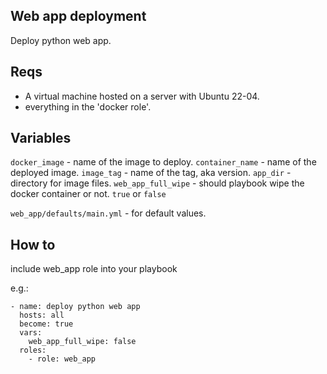## Web app deployment

Deploy python web app.

## Reqs

- A virtual machine hosted on a server with Ubuntu 22-04.
- everything in the 'docker role'.

## Variables 

`docker_image` - name of the image to deploy.
`container_name` - name of the deployed image.
`image_tag` - name of the tag, aka version.
`app_dir` - directory for image files.
`web_app_full_wipe` - should playbook wipe the docker container or not. `true` or `false`

`web_app/defaults/main.yml` - for default values.

## How to

include web_app role into your playbook

e.g.: 
```
- name: deploy python web app
  hosts: all
  become: true
  vars: 
    web_app_full_wipe: false
  roles:  
    - role: web_app
```